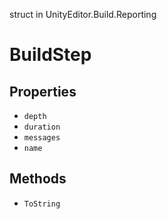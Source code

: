 struct in UnityEditor.Build.Reporting
# BuildStep

## Properties
- `depth`
- `duration`
- `messages`
- `name`
## Methods
- `ToString`
